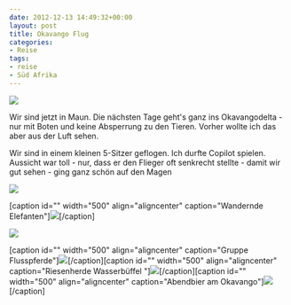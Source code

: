 ```yaml
---
date: 2012-12-13 14:49:32+00:00
layout: post
title: Okavango Flug
categories:
- Reise
tags:
- reise
- Süd Afrika
---
```


[![](http://clemi.ag3r.at/wp-content/uploads/2012/12/wpid-Photo-13.12.2012-1352.jpg)](http://clemi.ag3r.at/wp-content/uploads/2012/12/wpid-Photo-13.12.2012-1352.jpg)

Wir sind jetzt in Maun. Die nächsten Tage geht's ganz ins Okavangodelta - nur mit Boten und keine Absperrung zu den Tieren. Vorher wollte ich das aber aus der Luft sehen.



<!-- more -->

Wir sind in einem kleinen 5-Sitzer geflogen. Ich durfte Copilot spielen. Aussicht war toll - nur, dass er den Flieger oft senkrecht stellte - damit wir gut sehen - ging ganz schön auf den Magen





[![](http://clemi.ag3r.at/wp-content/uploads/2012/12/wpid-Photo-13.12.2012-1409.jpg)](http://clemi.ag3r.at/wp-content/uploads/2012/12/wpid-Photo-13.12.2012-1409.jpg)



[caption id="" width="500" align="aligncenter" caption="Wandernde Elefanten"][![](http://clemi.ag3r.at/wp-content/uploads/2012/12/wpid-Photo-13.12.2012-1412.jpg)](http://clemi.ag3r.at/wp-content/uploads/2012/12/wpid-Photo-13.12.2012-1412.jpg)[/caption]



[![](http://clemi.ag3r.at/wp-content/uploads/2012/12/wpid-Photo-13.12.2012-1427.jpg)](http://clemi.ag3r.at/wp-content/uploads/2012/12/wpid-Photo-13.12.2012-1427.jpg)



[caption id="" width="500" align="aligncenter" caption="Gruppe Flusspferde"][![](http://clemi.ag3r.at/wp-content/uploads/2012/12/wpid-Photo-13.12.2012-1432.jpg)](http://clemi.ag3r.at/wp-content/uploads/2012/12/wpid-Photo-13.12.2012-1432.jpg)[/caption][caption id="" width="500" align="aligncenter" caption="Riesenherde Wasserbüffel "][![](http://clemi.ag3r.at/wp-content/uploads/2012/12/wpid-Photo-13.12.2012-1445.jpg)](http://clemi.ag3r.at/wp-content/uploads/2012/12/wpid-Photo-13.12.2012-1445.jpg)[/caption][caption id="" width="500" align="aligncenter" caption="Abendbier am Okavango"][![](http://clemi.ag3r.at/wp-content/uploads/2012/12/wpid-Photo-13.12.2012-1900.jpg)](http://clemi.ag3r.at/wp-content/uploads/2012/12/wpid-Photo-13.12.2012-1900.jpg)[/caption]










